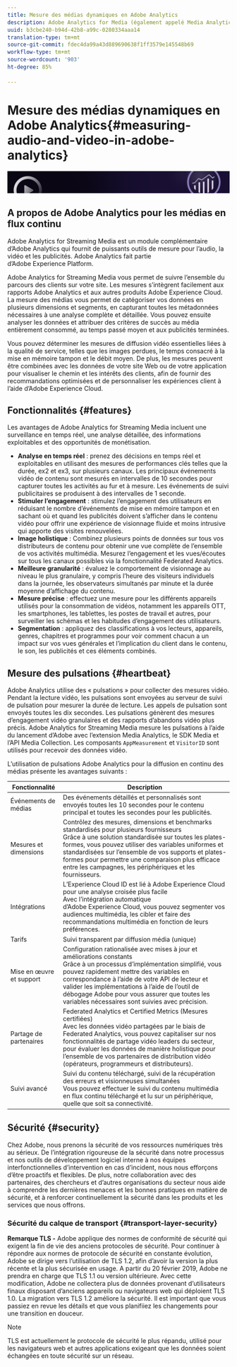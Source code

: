 ```yaml
---
title: Mesure des médias dynamiques en Adobe Analytics
description: Adobe Analytics for Media (également appelé Media Analytics) fournit aux clients une mesure multimédia performante pour le contenu, le son et les publicités.
uuid: b3cbe240-b94d-42b8-a99c-0280334aaa14
translation-type: tm+mt
source-git-commit: fdec4da99a43d889690638f1ff3579e145548b69
workflow-type: tm+mt
source-wordcount: '903'
ht-degree: 85%

---
```



# Mesure des médias dynamiques en Adobe Analytics{#measuring-audio-and-video-in-adobe-analytics}

![Bannière](./assets/media_analytics_banner.png)

## A propos de Adobe Analytics pour les médias en flux continu

Adobe Analytics for Streaming Media est un module complémentaire d’Adobe Analytics qui fournit de puissants outils de mesure pour l’audio, la vidéo et les publicités. Adobe Analytics fait partie d’Adobe Experience Platform.

Adobe Analytics for Streaming Media vous permet de suivre l’ensemble du parcours des clients sur votre site. Les mesures s’intègrent facilement aux rapports Adobe Analytics et aux autres produits Adobe Experience Cloud. La mesure des médias vous permet de catégoriser vos données en plusieurs dimensions et segments, en capturant toutes les métadonnées nécessaires à une analyse complète et détaillée. Vous pouvez ensuite analyser les données et attribuer des critères de succès au média entièrement consommé, au temps passé moyen et aux publicités terminées.

Vous pouvez déterminer les mesures de diffusion vidéo essentielles liées à la qualité de service, telles que les images perdues, le temps consacré à la mise en mémoire tampon et le débit moyen. De plus, les mesures peuvent être combinées avec les données de votre site Web ou de votre application pour visualiser le chemin et les intérêts des clients, afin de fournir des recommandations optimisées et de personnaliser les expériences client à l’aide d’Adobe Experience Cloud.

## Fonctionnalités {#features}

Les avantages de Adobe Analytics for Streaming Media incluent une surveillance en temps réel, une analyse détaillée, des informations exploitables et des opportunités de monétisation.
* **Analyse en temps réel** : prenez des décisions en temps réel et exploitables en utilisant des mesures de performances clés telles que la durée, ex2 et ex3, sur plusieurs canaux. Les principaux événements vidéo de contenu sont mesurés en intervalles de 10 secondes pour capturer toutes les activités au fur et à mesure. Les événements de suivi publicitaires se produisent à des intervalles de 1 seconde.
* **Stimuler l’engagement** : stimulez l’engagement des utilisateurs en réduisant le nombre d’événements de mise en mémoire tampon et en sachant où et quand les publicités doivent s’afficher dans le contenu vidéo pour offrir une expérience de visionnage fluide et moins intrusive qui apporte des visites renouvelées.
* **Image holistique** : Combinez plusieurs points de données sur tous vos distributeurs de contenu pour obtenir une vue complète de l’ensemble de vos activités multimédia. Mesurez l’engagement et les vues/écoutes sur tous les canaux possibles via la fonctionnalité Federated Analytics.
* **Meilleure granularité** : évaluez le comportement de visionnage au niveau le plus granulaire, y compris l’heure des visiteurs individuels dans la journée, les observateurs simultanés par minute et la durée moyenne d’affichage du contenu.
* **Mesure précise** : effectuez une mesure pour les différents appareils utilisés pour la consommation de vidéos, notamment les appareils OTT, les smartphones, les tablettes, les postes de travail et autres, pour surveiller les schémas et les habitudes d’engagement des utilisateurs.
* **Segmentation** : appliquez des classifications à vos lecteurs, appareils, genres, chapitres et programmes pour voir comment chacun a un impact sur vos vues générales et l’implication du client dans le contenu, le son, les publicités et ces éléments combinés.

## Mesure des pulsations {#heartbeat}

Adobe Analytics utilise des « pulsations » pour collecter des mesures vidéo. Pendant la lecture vidéo, les pulsations sont envoyées au serveur de suivi de pulsation pour mesurer la durée de lecture. Les appels de pulsation sont envoyés toutes les dix secondes. Les pulsations génèrent des mesures d’engagement vidéo granulaires et des rapports d’abandons vidéo plus précis. Adobe Analytics for Streaming Media mesure les pulsations à l’aide du lancement d’Adobe avec l’extension Media Analytics, le SDK Media et l’API Media Collection. Les composants `AppMeasurement` et `VisitorID` sont utilisés pour recevoir des données vidéo.

L’utilisation de pulsations Adobe Analytics pour la diffusion en continu des médias présente les avantages suivants :

| Fonctionnalité | Description |
|----------------------------|-----------------------------------------------------------------------------------------------------------------------------------------------------------------------------------------------------------------------------------------------------------------------------------------------|
| Événements de médias | Des événements détaillés et personnalisés sont envoyés toutes les 10 secondes pour le contenu principal et toutes les secondes pour les publicités. |
| Mesures et dimensions | Contrôlez des mesures, dimensions et benchmarks standardisés pour plusieurs fournisseurs<br>Grâce à une solution standardisée sur toutes les plates-formes, vous pouvez utiliser des variables uniformes et standardisées sur l’ensemble de vos supports et plates-formes pour permettre une comparaison plus efficace entre les campagnes, les périphériques et les fournisseurs. |
| Intégrations | L’Experience Cloud ID est lié à Adobe Experience Cloud pour une analyse croisée plus facile<br>Avec l’intégration automatique d’Adobe Experience Cloud, vous pouvez segmenter vos audiences multimédia, les cibler et faire des recommandations multimédia en fonction de leurs préférences. |
| Tarifs | Suivi transparent par diffusion média (unique) |
| Mise en œuvre et support | Configuration rationalisée avec mises à jour et améliorations constants<br>Grâce à un processus d’implémentation simplifié, vous pouvez rapidement mettre des variables en correspondance à l’aide de votre API de lecteur et valider les implémentations à l’aide de l’outil de débogage Adobe pour vous assurer que toutes les variables nécessaires sont suivies avec précision. |
| Partage de partenaires | Federated Analytics et Certified Metrics (Mesures certifiées)<br>Avec les données vidéo partagées par le biais de Federated Analytics, vous pouvez capitaliser sur nos fonctionnalités de partage vidéo leaders du secteur, pour évaluer les données de manière holistique pour l’ensemble de vos partenaires de distribution vidéo (opérateurs, programmeurs et distributeurs). |
| Suivi avancé | Suivi du contenu téléchargé, suivi de la récupération des erreurs et visionneuses simultanées<br>Vous pouvez effectuer le suivi du contenu multimédia en flux continu téléchargé et lu sur un périphérique, quelle que soit sa connectivité. |



## Sécurité {#security}

Chez Adobe, nous prenons la sécurité de vos ressources numériques très au sérieux. De l’intégration rigoureuse de la sécurité dans notre processus et nos outils de développement logiciel interne à nos équipes interfonctionnelles d’intervention en cas d’incident, nous nous efforçons d’être proactifs et flexibles. De plus, notre collaboration avec des partenaires, des chercheurs et d’autres organisations du secteur nous aide à comprendre les dernières menaces et les bonnes pratiques en matière de sécurité, et à renforcer continuellement la sécurité dans les produits et les services que nous offrons.


### Sécurité du calque de transport {#transport-layer-security}

**Remarque TLS -** Adobe applique des normes de conformité de sécurité qui exigent la fin de vie des anciens protocoles de sécurité. Pour continuer à répondre aux normes de protocole de sécurité en constante évolution, Adobe se dirige vers l’utilisation de TLS 1.2, afin d’avoir la version la plus récente et la plus sécurisée en usage. A partir du 20 février 2019, Adobe ne prendra en charge que TLS 1.1 ou version ultérieure. Avec cette modification, Adobe ne collectera plus de données provenant d’utilisateurs finaux disposant d’anciens appareils ou navigateurs web qui déploient TLS 1.0. La migration vers TLS 1.2 améliore la sécurité. Il est important que vous passiez en revue les détails et que vous planifiiez les changements pour une transition en douceur.

>[!NOTE]
>
>TLS est actuellement le protocole de sécurité le plus répandu, utilisé pour les navigateurs web et autres applications exigeant que les données soient échangées en toute sécurité sur un réseau.
